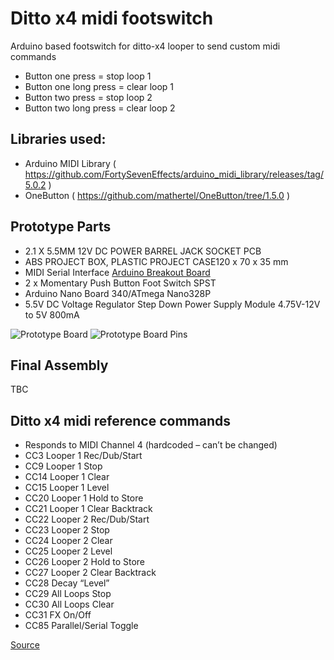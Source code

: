 # Ditto x4 midi footswitch
Arduino based footswitch for ditto-x4 looper to send custom midi commands

* Button one press = stop loop 1
* Button one long press = clear loop 1
* Button two press = stop loop 2
* Button two long press = clear loop 2

## Libraries used:
* Arduino MIDI Library ( https://github.com/FortySevenEffects/arduino_midi_library/releases/tag/5.0.2 )
* OneButton ( https://github.com/mathertel/OneButton/tree/1.5.0 )


## Prototype Parts 

* 2.1 X 5.5MM 12V DC POWER BARREL JACK SOCKET PCB
* ABS PROJECT BOX, PLASTIC PROJECT CASE120 x 70 x 35 mm
* MIDI Serial Interface [Arduino Breakout Board](https://datapoint.uk/product/hoodie-with-logo/)
* 2 x Momentary Push Button Foot Switch SPST
* Arduino Nano Board 340/ATmega Nano328P
* 5.5V DC Voltage Regulator Step Down Power Supply Module 4.75V-12V to 5V 800mA

![Prototype Board](/doc/bradboard.jpg)
![Prototype Board Pins](/doc/bradboard_pins.jpg)

## Final Assembly

TBC

## Ditto x4 midi reference commands

* Responds to MIDI Channel 4 (hardcoded – can’t be changed)
* CC3 Looper 1 Rec/Dub/Start
* CC9 Looper 1 Stop
* CC14 Looper 1 Clear
* CC15 Looper 1 Level
* CC20 Looper 1 Hold to Store
* CC21 Looper 1 Clear Backtrack
* CC22 Looper 2 Rec/Dub/Start
* CC23 Looper 2 Stop
* CC24 Looper 2 Clear
* CC25 Looper 2 Level
* CC26 Looper 2 Hold to Store
* CC27 Looper 2 Clear Backtrack
* CC28 Decay “Level”
* CC29 All Loops Stop
* CC30 All Loops Clear
* CC31 FX On/Off
* CC85 Parallel/Serial Toggle

[Source](https://www.youtube.com/watch?v=1mpWTgW0XQU)